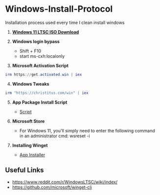 # Windows-Install-Protocol
Installation process used every time I clean install windows

1. [**Windows 11 LTSC ISO Download**](https://massgrave.dev/windows_ltsc_links)
2. **Windows login bypass**

    * Shift + F10
    * start ms-cxh:localonly

3. **Microsoft Activation Script**
```powershell
irm https://get.activated.win | iex
```
4. **Windows Tweaks**
```powershell
irm "https://christitus.com/win" | iex
```
5. **App Package Install Script**
    * [Script](App-Package-Script.md)

6. **Microsoft Store**
    * For Windows 11, you'll simply need to enter the following command in an administrator cmd: wsreset -i

7. **Installing Winget**
    * [App Installer](https://apps.microsoft.com/detail/9nblggh4nns1?hl=en-US&gl=CA)

## Useful Links
   * https://www.reddit.com/r/WindowsLTSC/wiki/index/
   * https://github.com/microsoft/winget-cli
